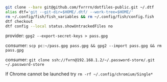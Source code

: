 ```bash
git clone --bare git@github.com/fvrrrn/dotfiles-public.git ~/.dtf
alias dtf='git --git-dir=$HOME/.dtf/ --work-tree=$HOME/'
rm ~/.config/fish/fish_variables && rm ~/.config/fish/config.fish
dtf checkout
dtf config --local status.showUntrackedFiles no
```

provider: `gpg2 --export-secret-keys > pass.gpg`

consumer: `scp pc:~/pass.gpg pass.gpg && gpg2 --import pass.gpg && rm pass.gpg`

consumer: `git clone ssh://fvrn@192.168.1.2/~/.password-store/.git ~/.password-store`

If Chrome cannot be launched try `rm -rf ~/.config/chromium/Single*`
